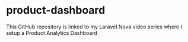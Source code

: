 # product-dashboard
This GitHub repository is linked to my Laravel Nova video series where I setup a Product Analytics Dashboard

